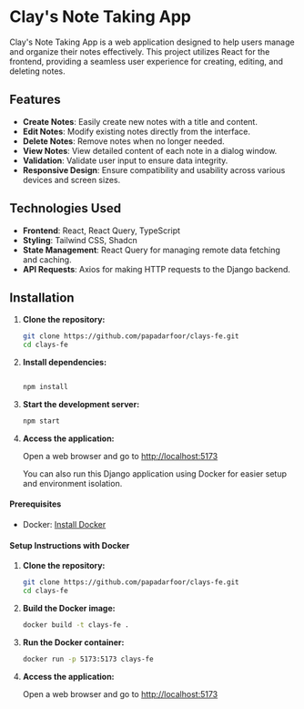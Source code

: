 # Clay's Note Taking App

Clay's Note Taking App is a web application designed to help users manage and organize their notes effectively. This project utilizes React for the frontend, providing a seamless user experience for creating, editing, and deleting notes.

## Features

- **Create Notes**: Easily create new notes with a title and content.
- **Edit Notes**: Modify existing notes directly from the interface.
- **Delete Notes**: Remove notes when no longer needed.
- **View Notes**: View detailed content of each note in a dialog window.
- **Validation**: Validate user input to ensure data integrity.
- **Responsive Design**: Ensure compatibility and usability across various devices and screen sizes.

## Technologies Used

- **Frontend**: React, React Query, TypeScript
- **Styling**: Tailwind CSS, Shadcn
- **State Management**: React Query for managing remote data fetching and caching.
- **API Requests**: Axios for making HTTP requests to the Django backend.

## Installation

1. **Clone the repository:**

   ```bash
   git clone https://github.com/papadarfoor/clays-fe.git
   cd clays-fe

2. **Install dependencies:**

    ```bash
 
    npm install

    ```

3. **Start the development server:**

    ```bash
    npm start
    ```
4. **Access the application:**

   Open a web browser and go to [http://localhost:5173](http://localhost:5173)

   You can also run this Django application using Docker for easier setup and environment isolation.

#### Prerequisites

- Docker: [Install Docker](https://docs.docker.com/get-docker/)

#### Setup Instructions with Docker

1. **Clone the repository:**

    ```bash
    git clone https://github.com/papadarfoor/clays-fe.git
    cd clays-fe
    ```

2. **Build the Docker image:**

    ```bash
    docker build -t clays-fe .
    ```

3. **Run the Docker container:**

    ```bash
    docker run -p 5173:5173 clays-fe
    ```

4. **Access the application:**

   Open a web browser and go to [http://localhost:5173](http://localhost:5173)

